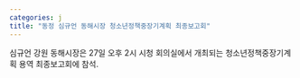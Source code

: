 ```yaml
---
categories: j
title: "동정 심규언 동해시장 청소년정책중장기계획 최종보고회"
---
```

심규언 강원 동해시장은 27일 오후 2시 시청 회의실에서 개최되는 청소년정책중장기계획 용역 최종보고회에 참석.